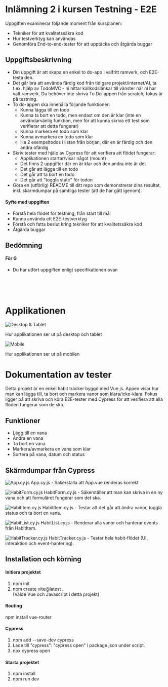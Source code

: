 # Inlämning 2 i kursen Testning - E2E

Uppgiften examinerar följande moment från kursplanen:

* Tekniker för att kvalitetssäkra kod
* Hur testverktyg kan användas
* Genomföra End-to-end-tester för att upptäcka och åtgärda buggar

## Uppgiftsbeskrivning
* Din uppgift är att skapa en enkel to do-app i valfritt ramverk, och E2E-testa den.
* Det går bra att använda färdig kod från tidigare projekt/internet/AI, ta t.ex. hjälp av TodoMVC - ni hittar källkodslänkar till vänster när ni har valt ramverk. Du behöver inte skriva To Do-appen från scratch; fokus är på testning.
* To do-appen ska innehålla följande funktioner:
    * Kunna lägga till en todo
    * Kunna ta bort en todo, men endast om den är klar (inte en användarvänlig funktion, men för att kunna skriva ett test som verifierar att detta fungerar)
    * Kunna markera en todo som klar
    * Kunna avmarkera en todo som klar
    *  Ha 2 exempeltodos i listan från början, där en är färdig och den andra ofärdig
* Skriv tester med hjälp av Cypress för att verifiera att flödet fungerar:
    * Applikationen startar/visar något (mount)
    * Det finns 2 uppgifter där en är klar och den andra inte är det
    * Det går att lägga till en todo
    * Det går att ta bort en todo
    * Det går att "toggla state" för todon
* Göra en (utförlig) README till ditt repo som demonstrerar dina resultat, inkl. skärmdumpar på samtliga tester (att de har gått igenom).

#### Syfte med uppgiften
* Förstå hela flödet för testning, från start till mål
* Kunna använda ett E2E-testverktyg
* Förstå och fatta beslut kring tekniker för att kvalitetssäkra kod
* Åtgärda buggar

## Bedömning
#### För G
* Du har utfört uppgiften enligt specifikationen ovan

<br>
<br>
<br>

# Applikationen 
![Desktop & Tablet](public/Applikationen_desktop_tablet.png)

Hur applikationen ser ut på desktop och tablet

![Mobile](public/Applikationen_mobil.png)

Hur applikationen ser ut på mobilen


# Dokumentation av tester
Detta projekt är en enkel habit tracker byggd med Vue.js. Appen visar hur man kan lägga till, ta bort och markera vanor som klara/icke-klara. Fokus ligger på att skriva och köra E2E-tester med Cypress för att verifiera att alla flöden fungerar som de ska.

## Funktioner
* Lägg till en vana
* Ändra en vana
* Ta bort en vana 
* Markera/avmarkera en vana som klar
* Sortera på vana, datum och status

## Skärmdumpar från Cypress

![App.cy.js](public/App.png)
App.cy.js - Säkerställa att App.vue renderas korrekt

![HabitForm.cy.js](public/HabitForm.png)
HabitForm.cy.js - Säkerställer att man kan skriva in en ny vana och att formuläret fungerar som det ska.

![HabitItem.cy.js](public/HabitItem.png)
HabitItem.cy.js - Testar att det går att ändra vanor, toggla status och ta bort en vana.

![HabitList.cy.js](public/HabitList.png)
HabitList.cy.js - Renderar alla vanor och hanterar events från HabitItem.

![HabitTracker.cy.js](public/HabitTracker.png)
HabitTracker.cy.js - Testar hela habit-flödet (UI, interaktion och event-hantering).


## Installation och körning   
#### Initiera projektet
1. npm init
2. npm create vite@latest .  
(Valde Vue och Javascript i detta projekt)

#### Routing
npm install vue-router

#### Cypress
1. npm add --save-dev cypress
2. Lade till "cypress": "cypress open" i package.json under script.
3. npx cypress open

#### Starta projektet
1. npm install
2. npm run dev